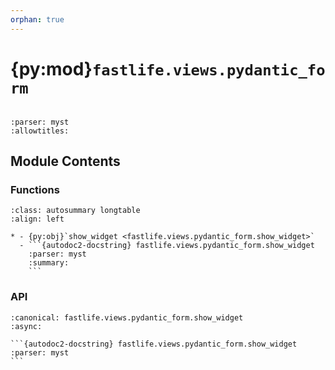 ```yaml
---
orphan: true
---
```


# {py:mod}`fastlife.views.pydantic_form`

```{py:module} fastlife.views.pydantic_form
```

```{autodoc2-docstring} fastlife.views.pydantic_form
:parser: myst
:allowtitles:
```

## Module Contents

### Functions

````{list-table}
:class: autosummary longtable
:align: left

* - {py:obj}`show_widget <fastlife.views.pydantic_form.show_widget>`
  - ```{autodoc2-docstring} fastlife.views.pydantic_form.show_widget
    :parser: myst
    :summary:
    ```
````

### API

````{py:function} show_widget(typ: str, request: fastlife.Request, title: typing.Optional[str] = Query(None), name: typing.Optional[str] = Query(None), token: typing.Optional[str] = Query(None), removable: bool = Query(False)) -> fastlife.Response
:canonical: fastlife.views.pydantic_form.show_widget
:async:

```{autodoc2-docstring} fastlife.views.pydantic_form.show_widget
:parser: myst
```
````
